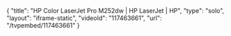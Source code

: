 {
    "title": "HP Color LaserJet Pro M252dw | HP LaserJet | HP",
    "type": "solo",
    "layout": "iframe-static",
    "videoId": "117463661",
    "url": "\/tvpembed\/117463661"
}